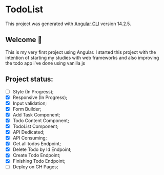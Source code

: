 # TodoList

This project was generated with [Angular CLI](https://github.com/angular/angular-cli) version 14.2.5.

## Welcome 👋

This is my very first project using Angular. I started this project with the intention of starting my studies with web frameworks and also improving the todo app i've done using vanilla js

## Project status:

- [ ] Style (In Progress);
- [x] Responsive (In Progress);
- [x] Input validation;
- [x] Form Builder;
- [x] Add Task Component;
- [x] Todo Content Component;
- [x] TodoList Component;
- [x] API Dedicated;
- [x] API Consuming;
- [x] Get all todos Endpoint;
- [x] Delete Todo by Id Endpoint;
- [x] Create Todo Endpoint;
- [x] Finishing Todo Endpoint;
- [ ] Deploy on GH Pages;